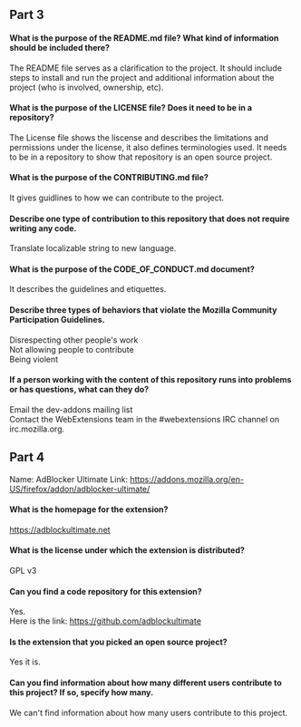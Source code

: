 ## Part 3
#### What is the purpose of the README.md file? What kind of information should be included there? 
The README file serves as a clarification to the project. It should include steps to install and run the project and additional information about the project (who is involved, ownership, etc). 
#### What is the purpose of the LICENSE file? Does it need to be in a repository? 
The License file shows the liscense and describes the limitations and permissions under the license, it also defines terminologies used. It needs to be in a repository to show that repository is an open source project. 
#### What is the purpose of the CONTRIBUTING.md file?
It gives guidlines to how we can contribute to the project. 
#### Describe one type of contribution to this repository that does not require writing any code.
Translate localizable string to new language. 
#### What is the purpose of the CODE_OF_CONDUCT.md document?
It describes the guidelines and etiquettes.
#### Describe three types of behaviors that violate the Mozilla Community Participation Guidelines.
Disrespecting other people's work <br>
Not allowing people to contribute <br>
Being violent 
#### If a person working with the content of this repository runs into problems or has questions, what can they do?
Email the dev-addons mailing list <br>
Contact the WebExtensions team in the #webextensions IRC channel on irc.mozilla.org.

## Part 4

Name: AdBlocker Ultimate
Link: https://addons.mozilla.org/en-US/firefox/addon/adblocker-ultimate/

#### What is the homepage for the extension?
https://adblockultimate.net
#### What is the license under which the extension is distributed?
GPL v3
#### Can you find a code repository for this extension?
Yes. <br> 
Here is the link: https://github.com/adblockultimate
#### Is the extension that you picked an open source project?
Yes it is. 
#### Can you find information about how many different users contribute to this project? If so, specify how many.
We can't find information about how many users contribute to this project. 
